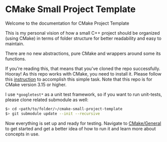 # CMake Small Project Template

Welcome to the documentation for CMake Project Template

This is my personal vision of how a small C++ project should be organized (using CMake)
in terms of folder structure for better readability and easy to maintain. 

There are no new abstractions, pure CMake and wrappers around some its functions.

If you're reading this, that means that you've cloned the repo successfully. Hooray! As this repo
works with CMake, you need to install it. Please follow this [instruction](https://cmake.org/install/) to 
accomplish this simple task. Note that this repo is for CMake version 3.15 or higher.

I use `*googletest*` as a unit test framework, so if you want to run unit-tests, please clone related submodule as well:

```bash
$> cd <path/to/folder/>/cmake-small-project-template
$> git submodule update --init --recursive
```

Now everything is set up and ready for testing. Navigate to [CMake/General](cmake/general.md) to get started and get a better idea of how to run it and learn more about concepts in use.


